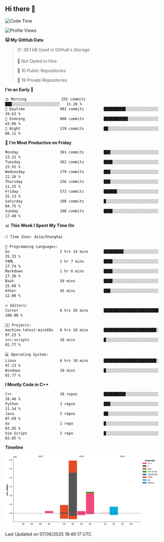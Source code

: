 ## Hi there 👋

<!--  ![Top Langs](https://github-readme-stats.vercel.app/api/top-langs/?username=ScottZhang812) -->

<!--START_SECTION:waka-->
![Code Time](http://img.shields.io/badge/Code%20Time-79%20hrs%2022%20mins-blue)

![Profile Views](http://img.shields.io/badge/Profile%20Views-0-blue)

**🐱 My GitHub Data** 

> 📦 39.1 kB Used in GitHub's Storage 
 > 
> 🚫 Not Opted to Hire
 > 
> 📜 10 Public Repositories 
 > 
> 🔑 19 Private Repositories 
 > 
**I'm an Early 🐤** 

```text
🌞 Morning                255 commits         ███░░░░░░░░░░░░░░░░░░░░░░   11.20 % 
🌆 Daytime                902 commits         ██████████░░░░░░░░░░░░░░░   39.63 % 
🌃 Evening                980 commits         ███████████░░░░░░░░░░░░░░   43.06 % 
🌙 Night                  139 commits         ██░░░░░░░░░░░░░░░░░░░░░░░   06.11 % 
```
📅 **I'm Most Productive on Friday** 

```text
Monday                   301 commits         ███░░░░░░░░░░░░░░░░░░░░░░   13.22 % 
Tuesday                  362 commits         ████░░░░░░░░░░░░░░░░░░░░░   15.91 % 
Wednesday                279 commits         ███░░░░░░░░░░░░░░░░░░░░░░   12.26 % 
Thursday                 256 commits         ███░░░░░░░░░░░░░░░░░░░░░░   11.25 % 
Friday                   572 commits         ██████░░░░░░░░░░░░░░░░░░░   25.13 % 
Saturday                 108 commits         █░░░░░░░░░░░░░░░░░░░░░░░░   04.75 % 
Sunday                   398 commits         ████░░░░░░░░░░░░░░░░░░░░░   17.49 % 
```


📊 **This Week I Spent My Time On** 

```text
🕑︎ Time Zone: Asia/Shanghai

💬 Programming Languages: 
Go                       2 hrs 14 mins       █████████░░░░░░░░░░░░░░░░   35.33 % 
YAML                     1 hr 7 mins         ████░░░░░░░░░░░░░░░░░░░░░   17.74 % 
Markdown                 1 hr 6 mins         ████░░░░░░░░░░░░░░░░░░░░░   17.36 % 
Bash                     59 mins             ████░░░░░░░░░░░░░░░░░░░░░   15.68 % 
Other                    45 mins             ███░░░░░░░░░░░░░░░░░░░░░░   12.00 % 

🔥 Editors: 
Cursor                   6 hrs 20 mins       █████████████████████████   100.00 % 

🐱‍💻 Projects: 
machine-latest-miniK8s   6 hrs 10 mins       ████████████████████████░   97.23 % 
src-scripts              10 mins             █░░░░░░░░░░░░░░░░░░░░░░░░   02.77 % 

💻 Operating System: 
Linux                    6 hrs 10 mins       ████████████████████████░   97.23 % 
Windows                  10 mins             █░░░░░░░░░░░░░░░░░░░░░░░░   02.77 % 
```

**I Mostly Code in C++** 

```text
C++                      10 repos            ██████████░░░░░░░░░░░░░░░   38.46 % 
Python                   3 repos             ███░░░░░░░░░░░░░░░░░░░░░░   11.54 % 
Java                     2 repos             ██░░░░░░░░░░░░░░░░░░░░░░░   07.69 % 
Go                       1 repo              █░░░░░░░░░░░░░░░░░░░░░░░░   03.85 % 
Vim Script               1 repo              █░░░░░░░░░░░░░░░░░░░░░░░░   03.85 % 
```



**Timeline**

![Lines of Code chart](https://raw.githubusercontent.com/ScottZhang812/ScottZhang812/main/assets/bar_graph.png)


 Last Updated on 07/06/2025 18:46:17 UTC
<!--END_SECTION:waka-->


<!--
**ScottZhang812/ScottZhang812** is a ✨ _special_ ✨ repository because its `README.md` (this file) appears on your GitHub profile.

Here are some ideas to get you started:

- 🔭 I’m currently working on ...
- 🌱 I’m currently learning ...
- 👯 I’m looking to collaborate on ...
- 🤔 I’m looking for help with ...
- 💬 Ask me about ...
- 📫 How to reach me: ...
- 😄 Pronouns: ...
- ⚡ Fun fact: ...
-->
